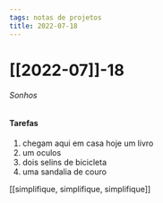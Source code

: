 ```yaml
---
tags: notas de projetos
title: 2022-07-18  
---
```


# [[2022-07]]-18  

###### Sonhos

#### Tarefas

1. chegam aqui em casa hoje um livro
2. um oculos
3. dois selins de bicicleta
4. uma sandalia de couro

[[simplifique, simplifique, simplifique]]
